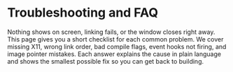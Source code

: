# Troubleshooting and FAQ

Nothing shows on screen, linking fails, or the window closes right away. This page gives you a short checklist for each common problem. We cover missing X11, wrong link order, bad compile flags, event hooks not firing, and image pointer mistakes. Each answer explains the cause in plain language and shows the smallest possible fix so you can get back to building.
